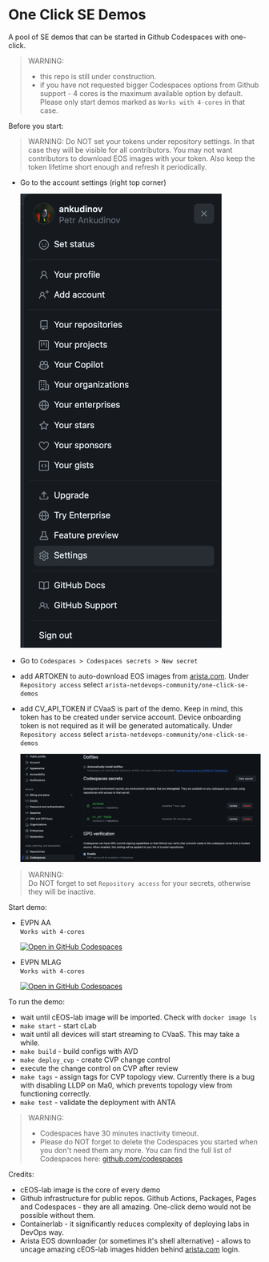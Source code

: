 # One Click SE Demos

A pool of SE demos that can be started in Github Codespaces with one-click.  

> WARNING:
>
> - this repo is still under construction.
> - if you have not requested bigger Codespaces options from Github support - 4 cores is the maximum available option by default.
>   Please only start demos marked as `Works with 4-cores` in that case.

Before you start:

> WARNING: Do NOT set your tokens under repository settings. In that case they will be visible for all contributors. You may not want contributors to download EOS images with your token. Also keep the token lifetime short enough and refresh it periodically.

- Go to the account settings (right top corner)

  ![account settings](img/account_settings.png)

- Go to `Codespaces > Codespaces secrets > New secret`
- add ARTOKEN to auto-download EOS images from [arista.com](arista.com). Under `Repository access` select `arista-netdevops-community/one-click-se-demos`
- add CV_API_TOKEN if CVaaS is part of the demo. Keep in mind, this token has to be created under service account. Device onboarding token is not required as it will be generated automatically. Under `Repository access` select `arista-netdevops-community/one-click-se-demos`

  ![codespaces secrets](img/codespaces-secrets.png)

> WARNING:  
> Do NOT forget to set `Repository access` for your secrets, otherwise they will be inactive.

Start demo:

- EVPN AA  
  `Works with 4-cores`  

  [![Open in GitHub Codespaces](https://github.com/codespaces/badge.svg)](https://codespaces.new/arista-netdevops-community/one-click-se-demos?quickstart=1&devcontainer_path=.devcontainer%2Favd_cvaas_evpn_aa%2Fdevcontainer.json)

- EVPN MLAG  
  `Works with 4-cores`  

  [![Open in GitHub Codespaces](https://github.com/codespaces/badge.svg)](https://codespaces.new/arista-netdevops-community/one-click-se-demos?quickstart=1&devcontainer_path=.devcontainer%2Favd_cvaas_evpn_mlag%2Fdevcontainer.json)

To run the demo:

- wait until cEOS-lab image will be imported. Check with `docker image ls`
- `make start` - start cLab
- wait until all devices will start streaming to CVaaS. This may take a while.
- `make build` - build configs with AVD
- `make deploy_cvp` - create CVP change control
- execute the change control on CVP after review
- `make tags` - assign tags for CVP topology view. Currently there is a bug with disabling LLDP on Ma0, which prevents topology view from functioning correctly.
- `make test` - validate the deployment with ANTA

> WARNING:
>
> - Codespaces have 30 minutes inactivity timeout.
> - Please do NOT forget to delete the Codespaces you started when you don't need them any more. You can find the full list of Codespaces here: [github.com/codespaces](https://github.com/codespaces)

Credits:

- cEOS-lab image is the core of every demo
- Github infrastructure for public repos. Github Actions, Packages, Pages and Codespaces - they are all amazing. One-click demo would not be possible without them.
- Containerlab - it significantly reduces complexity of deploying labs in DevOps way.
- Arista EOS downloader (or sometimes it's shell alternative) - allows to uncage amazing cEOS-lab images hidden behind [arista.com](arista.com) login.
